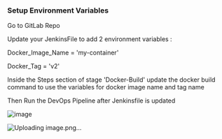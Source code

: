 ### Setup Environment Variables

Go to GitLab Repo

Update your JenkinsFile to add 2 environment variables :

Docker_Image_Name = 'my-container'

Docker_Tag = 'v2'

Inside the Steps section of stage 'Docker-Build' update the docker build command to use the variables for docker image name and tag name

Then Run the DevOps Pipeline after Jenkinsfile is updated


![image](https://github.com/user-attachments/assets/71708cf0-3d5c-4b15-8c85-44fc7e341101)

![Uploading image.png…]()


